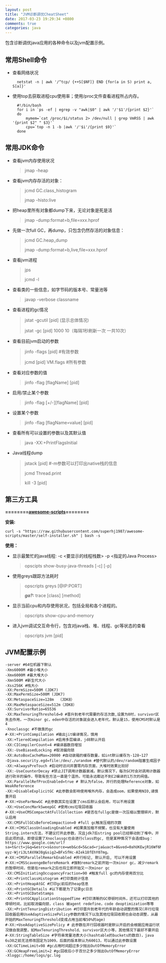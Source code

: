 ```yaml
---
layout: post
title: "JVM诊断调优CheatSheet"
date: 2017-03-23 19:29:34 +0800
comments: true
categories: java
---
```


包含诊断调优java应用的各种命令以及jvm配置示例。

## 常用Shell命令

- 查看网络状况

		netstat -n | awk '/^tcp/ {++S[$NF]} END {for(a in S) print a, S[a]}'
	
- 使用top去获取进程cpu使用率；使用/proc文件查看进程所占内存。


		#!/bin/bash
		for i in `ps -ef | egrep -v "awk|$0" | awk '/'$1'/{print $2}'`
		do
    		mymem=`cat /proc/$i/status 2> /dev/null | grep VmRSS | awk '{print $2" " $3}'`
    		cpu=`top -n 1 -b |awk '/'$i'/{print $9}'`
		done
		
<!--more-->

## 常用JDK命令

- 查看jvm内存使用状况
	> jmap -heap <pid>

- 查看jvm内存存活的对象：
	> jcmd <pid> GC.class_histogram 
	>
	> jmap -histo:live <pid>

- 把heap里所有对象都dump下来，无论对象是死是活
	> jmap -dump:format=b,file=xxx.hprof <pid>

- 先做一次full GC，再dump，只包含仍然存活的对象信息：
	> jcmd <PID> GC.heap_dump <FILENAME> 
	>
	> jmap -dump:format=b,live,file=xxx.hprof
- 查看jvm进程
	
	> jps  
	>
	> jcmd -l

- 查看类的一些信息，如字节码的版本号、常量池等
	> javap -verbose classname

- 查看进程的gc情况
	> jstat -gcutil [pid] (显示总体情况)     
	>
	> jstat -gc [pid] 1000 10（每隔1秒刷新一次 一共10次）
	
- 查看目前jvm启动的参数

	> jinfo -flags [pid] #有效参数
	>
	> jcmd [pid] VM.flags #所有参数

- 查看对应参数的值
	
	> jinfo -flag [flagName] [pid]

- 启用/禁止某个参数
	> jinfo -flag [+/-][flagName] [pid]

- 设置某个参数
	> jinfo -flag [flagName=value] [pid]

- 查看所有可以设置的参数以及其默认值
	> java -XX:+PrintFlagsInitial

- Java线程dump
	> jstack [pid] #-m参数可以打印出native栈的信息 
	>
	> jcmd <PID> Thread.print 
	>
	> kill -3 [pid]
	
## 第三方工具

**========[awesome-scripts](https://github.com/superhj1987/awesome-scripts/blob/master/README.md)========**

**安装:**

`curl -s "https://raw.githubusercontent.com/superhj1987/awesome-scripts/master/self-installer.sh" | bash -s`

**使用：**

- 显示最繁忙的java线程: -c <要显示的线程栈数> -p <指定的Java Process>

	> opscipts show-busy-java-threads [-c] [-p]

- 使用greys跟踪方法耗时

	> opscripts greys <PID>[@IP:PORT] 
	> 
	> ***ga?:*** trace [class] [method]

- 显示当前cpu和内存使用状况，包括全局和各个进程的。

	> opscripts show-cpu-and-memory
	
- 进入jvm调试交互命令行，包含对java栈、堆、线程、gc等状态的查看

	> opscripts jvm [pid]
	
## JVM配置示例

```
-server #64位机器下默认
-Xms6000M #最小堆大小
-Xmx6000M #最大堆大小
-Xmn500M #新生代大小
-Xss256K #栈大小
-XX:PermSize=500M (JDK7)
-XX:MaxPermSize=500M (JDK7)
-XX:MetaspaceSize=128m  （JDK8）
-XX:MaxMetaspaceSize=512m（JDK8）
-XX:SurvivorRatio=65536
-XX:MaxTenuringThreshold=0 #晋升到老年代需要的存活次数,设置为0时，survivor区失去作用，一次minor gc，eden中存活的对象就会进入老年代，默认是15，使用CMS时默认是4
-Xnoclassgc #不做类的gc
#-XX:+PrintCompilation #输出jit编译情况，慎用
-XX:+TieredCompilation #启用多层编译，jd8默认开启
-XX:CICompilerCount=4 #编译器数目增加
-XX:-UseBiasedLocking #取消偏向锁
-XX:AutoBoxCacheMax=20000 #自动装箱的缓存数量，如int默认缓存为-128~127
-Djava.security.egd=file:/dev/./urandom #替代默认的/dev/random阻塞生成因子
-XX:+AlwaysPreTouch #启动时访问并置零内存页面，大堆时效果比较好
-XX:-UseCounterDecay #禁止JIT调用计数器衰减。默认情况下，每次GC时会对调用计数器进行砍半的操作，导致有些方法一直是个温热，可能永远都达不到C2编译的1万次的阀值。
-XX:ParallelRefProcEnabled=true # 默认为false，并行的处理Reference对象，如WeakReference
-XX:+DisableExplicitGC #此参数会影响使用堆外内存，会造成oom，如果使用NIO,请慎重开启
#-XX:+UseParNewGC #此参数其实在设置了cms后默认会启用，可以不用设置
-XX:+UseConcMarkSweepGC #使用cms垃圾回收器
#-XX:+UseCMSCompactAtFullCollection #是否在fullgc是做一次压缩以整理碎片，默认启用
-XX:CMSFullGCsBeforeCompaction=0 #full gc触发压缩的次数
#-XX:+CMSClassUnloadingEnabled #如果类加载不频繁，也没有大量使用String.intern方法，不建议打开此参数，况且jdk7后string pool已经移动到了堆中。开启此项的话，即使设置了Xnoclassgc也会进行class的gc, 但是某种情况下会造成bug：https://www.google.com/url?sa=t&rct=j&q=&esrc=s&source=web&cd=5&cad=rja&uact=8&ved=0ahUKEwjR16Wf6MHQAhWLrVQKHfLdCe4QFgg8MAQ&url=https%3A%2F%2Fblogs.oracle.com%2Fpoonam%2Fentry%2Fjvm_hang_with_cms_collector&usg=AFQjCNFNtkw6jHM-uyz-Wjri3LtAVXWJ8g&sig2=BFxSfHc-AIek18fEhY07mg。
#-XX:+CMSParallelRemarkEnabled #并行标记, 默认开启, 可以不用设置
#-XX:+CMSScavengeBeforeRemark #强制remark之前开始一次minor gc，减少remark的暂停时间，但是在remark之后也将立即开始又一次minor gc
-XX:CMSInitiatingOccupancyFraction=90 #触发full gc的内存使用百分比
-XX:+PrintClassHistogram #打印类统计信息
-XX:+PrintHeapAtGC #打印gc前后的heap信息
-XX:+PrintGCDetails #以下都是为了记录gc日志
-XX:+PrintGCDateStamps
-XX:+PrintGCApplicationStoppedTime #打印清晰的GC停顿时间外，还可以打印其他的停顿时间，比如取消偏向锁，class 被agent redefine，code deoptimization等等
-XX:+PrintTenuringDistribution #打印晋升到老年代的年龄自动调整的情况(并行垃圾回收器启用UseAdaptiveSizePolicy参数的情况下以及其他垃圾回收期也会动态调整，从最开始的MaxTenuringThreshold变成占用当前堆50%的age)
#-XX:+UseAdaptiveSizePolicy # 此参数在并行回收器时是默认开启的会根据应用运行状况做自我调整，如MaxTenuringThreshold、survivor区大小等，其他情况下最好不要开启
#-XX:StringTableSize #字符串常量池表大小(hashtable的buckets的数目)，java 6u30之前无法修改固定为1009，后面的版本默认为60013，可以通过此参数设置
-XX:GCTimeLimit=98 #gc占用时间超过多少抛出OutOfMemoryError
-XX:GCHeapFreeLimit=2 #gc回收后小于百分之多少抛出OutOfMemoryError
-Xloggc:/home/logs/gc.log
```